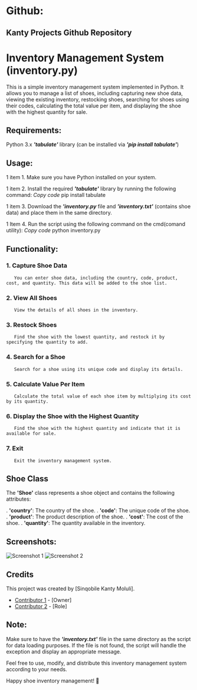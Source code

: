 # Github:
## Kanty Projects Github Repository

# Inventory Management System (inventory.py)
This is a simple inventory management system implemented in Python. It allows you to manage a list of shoes, including capturing new shoe data, viewing the existing inventory, restocking shoes, searching for shoes using their codes, calculating the total value per item, and displaying the shoe with the highest quantity for sale.

## Requirements:

Python 3.x
_**'tabulate'**_ library (can be installed via _**'pip install tabulate'**_)

## Usage:

1 item 1. Make sure you have Python installed on your system.

1 item 2. Install the required _**'tabulate'**_ library by running the following command:
          *Copy code*
          pip install tabulate

1 item 3. Download the _**'inventory.py**_ file and _**'inventory.txt'**_ (contains shoe data) and place them in the same directory.
        
1 Item 4. Run the script using the following command on the cmd(comand utility):
          *Copy code*
          python inventory.py

## Functionality:

### 1. Capture Shoe Data
       You can enter shoe data, including the country, code, product, cost, and quantity. This data will be added to the shoe list.

### 2. View All Shoes
       View the details of all shoes in the inventory.

### 3. Restock Shoes
       Find the shoe with the lowest quantity, and restock it by specifying the quantity to add.

### 4. Search for a Shoe
       Search for a shoe using its unique code and display its details.

### 5. Calculate Value Per Item
       Calculate the total value of each shoe item by multiplying its cost by its quantity.

### 6. Display the Shoe with the Highest Quantity
       Find the shoe with the highest quantity and indicate that it is available for sale.

### 7. Exit
       Exit the inventory management system.

## Shoe Class
   The **'Shoe'** class represents a shoe object and contains the following attributes:

. **'country'**: The country of the shoe.
. **'code'**: The unique code of the shoe.
. **'product'**: The product description of the shoe.
. **'cost'**: The cost of the shoe.
. **'quantity'**: The quantity available in the inventory.


## Screenshots:

![Screenshot 1](screenshots/screenshot1.png)
![Screenshot 2](screenshots/screenshot2.png)

## Credits

This project was created by [Sinqobile Kanty Moluli]. 
- [Contributor 1](https://github.com/Kanty1274/Github/) - [Owner]
- [Contributor 2](link-to-github-profile-2) - [Role]
  
## Note:

   Make sure to have the _**'inventory.txt'**_ file in the same directory as the script for data loading purposes.
   If the file is not found, the script will handle the exception and display an appropriate message.

  Feel free to use, modify, and distribute this inventory management system according to your needs.

  Happy shoe inventory management! 🚀
  
  
